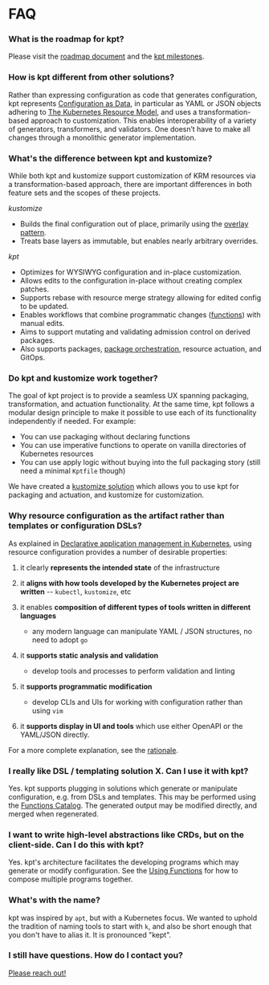# FAQ

### What is the roadmap for kpt?

Please visit the [roadmap document] and the [kpt milestones].

### How is kpt different from other solutions?

Rather than expressing configuration as code that generates configuration,
kpt represents [Configuration as Data], in particular as YAML or JSON objects
adhering to [The Kubernetes Resource Model], and uses a transformation-based
approach to customization. This enables interoperability of a variety of generators,
transformers, and validators. One doesn’t have to make all changes through a monolithic
generator implementation.

### What's the difference between kpt and kustomize?

While both kpt and kustomize support customization of KRM resources via a transformation-based approach,
there are important differences in both feature sets and the scopes of these projects. 

_kustomize_

- Builds the final configuration out of place, primarily using the [overlay pattern].
- Treats base layers as immutable, but enables nearly arbitrary overrides.

_kpt_

- Optimizes for WYSIWYG configuration and in-place customization.
- Allows edits to the configuration in-place without creating complex patches.
- Supports rebase with resource merge strategy allowing for edited config to
  be updated.
- Enables workflows that combine programmatic changes ([functions]) with manual
  edits.
- Aims to support mutating and validating admission control on derived packages.
- Also supports packages, [package orchestration], resource actuation, and GitOps.

### Do kpt and kustomize work together?

The goal of kpt project is to provide a seamless UX spanning packaging,
transformation, and actuation functionality. At the same time, kpt follows a modular
design principle to make it possible to use each of its functionality
independently if needed. For example:

- You can use packaging without declaring functions
- You can use imperative functions to operate on vanilla directories of Kubernetes
  resources
- You can use apply logic without buying into the full packaging story (still
  need a minimal `Kptfile` though)

We have created a [kustomize solution] which allows you to use kpt for packaging
and actuation, and kustomize for customization.

### Why resource configuration as the artifact rather than templates or configuration DSLs?

As explained in [Declarative application management in Kubernetes], using
resource configuration provides a number of desirable properties:

1. it clearly **represents the intended state** of the infrastructure

2. it **aligns with how tools developed by the Kubernetes project are written**
   -- `kubectl`, `kustomize`, etc

3. it enables **composition of different types of tools written in different
   languages**

   - any modern language can manipulate YAML / JSON structures, no need to adopt
     `go`

4. it **supports static analysis and validation**

   - develop tools and processes to perform validation and linting

5. it **supports programmatic modification**

   - develop CLIs and UIs for working with configuration rather than using `vim`

6. it **supports display in UI and tools** which use either OpenAPI or the
   YAML/JSON directly.

For a more complete explanation, see the [rationale].

### I really like DSL / templating solution X. Can I use it with kpt?

Yes. kpt supports plugging in solutions which generate or manipulate
configuration, e.g. from DSLs and templates. This may be performed using the
[Functions Catalog]. The generated output may be modified directly, and merged
when regenerated.

### I want to write high-level abstractions like CRDs, but on the client-side. Can I do this with kpt?

Yes. kpt's architecture facilitates the developing programs which may generate
or modify configuration. See the [Using Functions] for how to compose multiple
programs together.

### What's with the name?

kpt was inspired by `apt`, but with a Kubernetes focus. We wanted to uphold the
tradition of naming tools to start with `k`, and also be short enough that you
don't have to alias it. It is pronounced "kept".

### I still have questions. How do I contact you?

[Please reach out!][contact]

[Configuration as Data]:
  https://github.com/GoogleContainerTools/kpt/blob/main/docs/design-docs/06-config-as-data.md
[package orchestration]:
  https://github.com/GoogleContainerTools/kpt/blob/main/docs/design-docs/07-package-orchestration.md
[the kubernetes resource model]:
  https://github.com/kubernetes/community/blob/master/contributors/design-proposals/architecture/resource-management.md
[declarative application management in kubernetes]:
  https://github.com/kubernetes/community/blob/master/contributors/design-proposals/architecture/declarative-application-management.md
[rationale]: https://kpt.dev/guides/rationale
[functions]: /reference/cli/fn/eval/
[using functions]: /book/04-using-functions/
[contact]: /contact/
[functions catalog]: https://catalog.kpt.dev/
[roadmap document]:
  https://github.com/GoogleContainerTools/kpt/blob/main/docs/ROADMAP.md
[kpt milestones]: https://github.com/GoogleContainerTools/kpt/milestones
[kustomize solution]:
  https://github.com/GoogleContainerTools/kpt/tree/main/package-examples/kustomize
[kustomize]: https://kustomize.io
[overlay pattern]:
  https://github.com/kubernetes-sigs/kustomize/tree/master/examples/multibases
